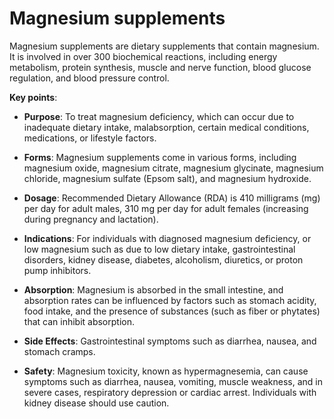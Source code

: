 # Magnesium supplements

Magnesium supplements are dietary supplements that contain magnesium. It is involved in over 300 biochemical reactions, including energy metabolism, protein synthesis, muscle and nerve function, blood glucose regulation, and blood pressure control.

**Key points**:

* **Purpose**: To treat magnesium deficiency, which can occur due to inadequate dietary intake, malabsorption, certain medical conditions, medications, or lifestyle factors.

* **Forms**: Magnesium supplements come in various forms, including magnesium oxide, magnesium citrate, magnesium glycinate, magnesium chloride, magnesium sulfate (Epsom salt), and magnesium hydroxide.

* **Dosage**: Recommended Dietary Allowance (RDA) is 410 milligrams (mg) per day for adult males, 310 mg per day for adult females (increasing during pregnancy and lactation).

* **Indications**: For individuals with diagnosed magnesium deficiency, or low magnesium such as due to low dietary intake, gastrointestinal disorders, kidney disease, diabetes, alcoholism, diuretics, or proton pump inhibitors.

* **Absorption**: Magnesium is absorbed in the small intestine, and absorption rates can be influenced by factors such as stomach acidity, food intake, and the presence of substances (such as fiber or phytates) that can inhibit absorption.

* **Side Effects**: Gastrointestinal symptoms such as diarrhea, nausea, and stomach cramps.

* **Safety**: Magnesium toxicity, known as hypermagnesemia, can cause symptoms such as diarrhea, nausea, vomiting, muscle weakness, and in severe cases, respiratory depression or cardiac arrest. Individuals with kidney disease should use caution.
